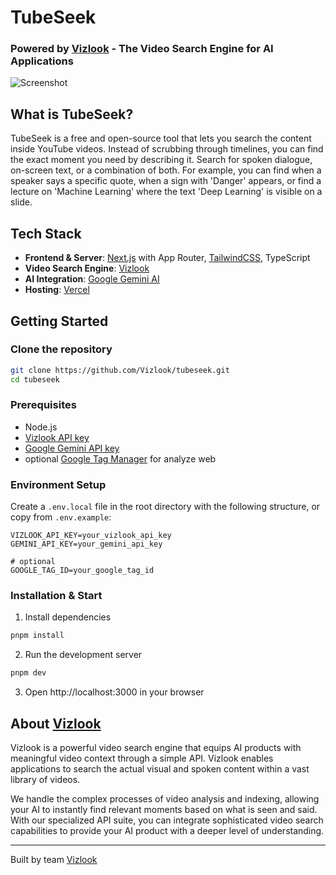 # TubeSeek

### Powered by [Vizlook](https://www.vizlook.com) - The Video Search Engine for AI Applications

![Screenshot](https://tubeseek.vizlook.com/tubeseek-screenshot.png)

## What is TubeSeek?

TubeSeek is a free and open-source tool that lets you search the content inside YouTube videos. Instead of scrubbing through timelines, you can find the exact moment you need by describing it. Search for spoken dialogue, on-screen text, or a combination of both. For example, you can find when a speaker says a specific quote, when a sign with 'Danger' appears, or find a lecture on 'Machine Learning' where the text 'Deep Learning' is visible on a slide.

## Tech Stack

- **Frontend & Server**: [Next.js](https://nextjs.org/docs) with App Router, [TailwindCSS](https://tailwindcss.com), TypeScript
- **Video Search Engine**: [Vizlook](https://www.vizlook.com)
- **AI Integration**: [Google Gemini AI](https://ai.google.dev/gemini-api/docs)
- **Hosting**: [Vercel](https://vercel.com)

## Getting Started

### Clone the repository

```bash
git clone https://github.com/Vizlook/tubeseek.git
cd tubeseek
```

### Prerequisites

- Node.js
- [Vizlook API key](https://www.vizlook.com/dashboard/api-keys)
- [Google Gemini API key](https://aistudio.google.com/api-keys)
- optional [Google Tag Manager](https://support.google.com/tagmanager/answer/12811173) for analyze web

### Environment Setup

Create a `.env.local` file in the root directory with the following structure, or copy from `.env.example`:

```env
VIZLOOK_API_KEY=your_vizlook_api_key
GEMINI_API_KEY=your_gemini_api_key

# optional
GOOGLE_TAG_ID=your_google_tag_id
```

### Installation & Start

1. Install dependencies

```bash
pnpm install
```

2. Run the development server

```bash
pnpm dev
```

3. Open http://localhost:3000 in your browser

## About [Vizlook](https://www.vizlook.com)

Vizlook is a powerful video search engine that equips AI products with meaningful video context through a simple API. Vizlook enables applications to search the actual visual and spoken content within a vast library of videos.

We handle the complex processes of video analysis and indexing, allowing your AI to instantly find relevant moments based on what is seen and said. With our specialized API suite, you can integrate sophisticated video search capabilities to provide your AI product with a deeper level of understanding.

---

Built by team [Vizlook](https://www.vizlook.com)
